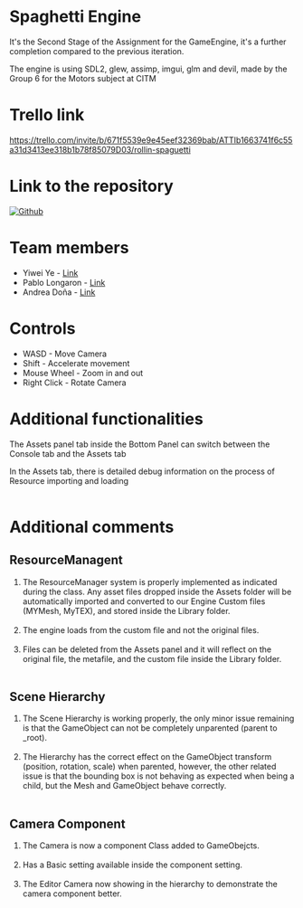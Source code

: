 # Spaghetti Engine
It's the Second Stage of the Assignment for the GameEngine, it's a further completion compared to the previous iteration. 

The engine is using SDL2, glew, assimp, imgui, glm and devil, made by the Group 6 for the Motors subject at CITM

# Trello link
https://trello.com/invite/b/671f5539e9e45eef32369bab/ATTIb1663741f6c55a31d3413ee318b1b78f85079D03/rollin-spaguetti

# Link to the repository

[![Github](https://static.vecteezy.com/system/resources/thumbnails/016/833/880/small_2x/github-logo-git-hub-icon-with-text-on-white-background-free-vector.jpg)](https://github.com/CITM-UPC/Forked-AV-Mace_Engine-Spaghetti)


# Team members

- Yiwei Ye - [Link](https://github.com/Yeeway69)
- Pablo Longaron - [Link](https://github.com/PabloL2003)
- Andrea Doña - [Link](https://github.com/poderoculto5)


# Controls

- WASD - Move Camera
- Shift - Accelerate movement
- Mouse Wheel - Zoom in and out
- Right Click - Rotate Camera

# Additional functionalities
The Assets panel tab inside the Bottom Panel can switch between the Console tab and the Assets tab

In the Assets tab, there is detailed debug information on the process of Resource importing and loading  <br/><br/>

# Additional comments
## ResourceManagent
1. The ResourceManager system is properly implemented as indicated during the class. Any asset files dropped inside the Assets folder will be automatically imported and converted to our Engine Custom files (MYMesh, MyTEX), and stored inside the Library folder. <br/><br/>
2. The engine loads from the custom file and not the original files. <br/><br/>
3. Files can be deleted from the Assets panel and it will reflect on the original file, the metafile, and the custom file inside the Library folder.  <br/><br/>

## Scene Hierarchy 
1. The Scene Hierarchy is working properly, the only minor issue remaining is that the GameObject can not be completely unparented (parent to _root). <br/><br/>
2. The Hierarchy has the correct effect on the GameObject transform (position, rotation, scale) when parented, however, the other related issue is that the bounding box is not behaving as expected when being a child, but the Mesh and GameObject behave correctly. <br/><br/>
## Camera Component
1. The Camera is now a component Class added to GameObejcts. <br/><br/>
2. Has a Basic setting available inside the component setting. <br/><br/>
3. The Editor Camera now showing in the hierarchy to demonstrate the camera component better.  <br/><br/>
